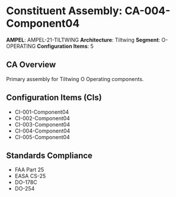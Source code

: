 # Constituent Assembly: CA-004-Component04

**AMPEL**: AMPEL-21-TILTWING
**Architecture**: Tiltwing
**Segment**: O-OPERATING
**Configuration Items**: 5

## CA Overview
Primary assembly for Tiltwing O Operating components.

## Configuration Items (CIs)
- CI-001-Component04
- CI-002-Component04
- CI-003-Component04
- CI-004-Component04
- CI-005-Component04

## Standards Compliance
- FAA Part 25
- EASA CS-25
- DO-178C
- DO-254
